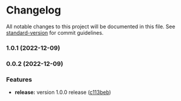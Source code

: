 # Changelog

All notable changes to this project will be documented in this file. See [standard-version](https://github.com/conventional-changelog/standard-version) for commit guidelines.

### 1.0.1 (2022-12-09)

### 0.0.2 (2022-12-09)


### Features

* **release:** version 1.0.0 release ([c113beb](https://github.com/simpel/little-lazy-imports/commit/c113bebf6266eb86819b5f4a34d2ee54baea9a60))
